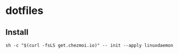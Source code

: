 # dotfiles
## Install

```shell
sh -c "$(curl -fsLS get.chezmoi.io)" -- init --apply linuxdaemon
```
